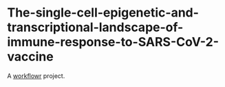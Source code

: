 # The-single-cell-epigenetic-and-transcriptional-landscape-of-immune-response-to-SARS-CoV-2-vaccine

A [workflowr][] project.

[workflowr]: https://github.com/jdblischak/workflowr
